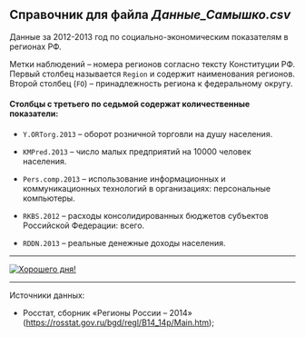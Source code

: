 
## Справочник для файла *Данные_Самышко.csv*

Данные за 2012-2013 год по социально-экономическим показателям в регионах РФ.   

Метки наблюдений – номера регионов согласно тексту Конституции РФ. Первый столбец называется `Region` и содержит наименования регионов. Второй столбец (`FO`) – принадлежность региона к федеральному округу.   

#### Столбцы с третьего по седьмой содержат количественные показатели:  

* `Y.ORTorg.2013` – оборот розничной торговли на душу населения.   

* `KMPred.2013` – число малых предприятий на 10000 человек населения.   

* `Pers.comp.2013` – использование информационных и коммуникационных технологий в организациях: персональные компьютеры.   

* `RKBS.2012` – расходы консолидированных бюджетов субъектов Российской Федерации: всего.   

* `RDDN.2013` – реальные денежные доходы населения.  

***
[![Хорошего дня!](//placehold.it/300x300)](https://odessa.net.ua/Media/images/news/facebook/370e8a96153595cea418841d193d9b2a.jpg)
***

Источники данных:   

- Росстат, сборник «Регионы России – 2014» (<https://rosstat.gov.ru/bgd/regl/B14_14p/Main.htm>);   
